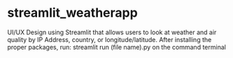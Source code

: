 # streamlit_weatherapp
UI/UX Design using Streamlit that allows users to look at weather and air quality by IP Address, country, or longitude/latitude.
After installing the proper packages, run: streamlit run (file name).py on the command terminal
